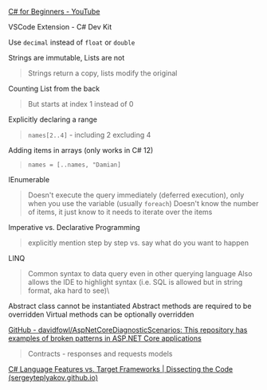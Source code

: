 [C# for Beginners - YouTube](https://www.youtube.com/playlist?list=PLdo4fOcmZ0oULFjxrOagaERVAMbmG20Xe)



VSCode Extension - C# Dev Kit

Use `decimal` instead of `float` or `double`

Strings are immutable, Lists are not
> Strings return a copy, lists modify the original

Counting List from the back
> But starts at index 1 instead of 0

Explicitly declaring a range
> `names[2..4]` - including 2 excluding 4

Adding items in arrays (only works in C# 12)
> `names = [..names, "Damian]`

IEnumerable
> Doesn't execute the query immediately (deferred execution), only when you use the variable (usually `foreach`)
> Doesn't know the number of items, it just know to it needs to iterate over the items

Imperative vs. Declarative Programming
> explicitly mention step by step vs. say what do you want to happen

LINQ
> Common syntax to data query even in other querying language
> Also allows the IDE to highlight syntax (i.e. SQL is allowed but in string format, aka hard to see)\

Abstract class cannot be instantiated
Abstract methods are required to be overridden
Virtual methods can be optionally overridden

[GitHub - davidfowl/AspNetCoreDiagnosticScenarios: This repository has examples of broken patterns in ASP.NET Core applications](https://github.com/davidfowl/AspNetCoreDiagnosticScenarios/tree/master)

> Contracts - responses and requests models

[C# Language Features vs. Target Frameworks | Dissecting the Code (sergeyteplyakov.github.io)](https://sergeyteplyakov.github.io/Blog/c%23/2024/03/06/CSharp_Language_Features_vs_Target_Frameworks.html)